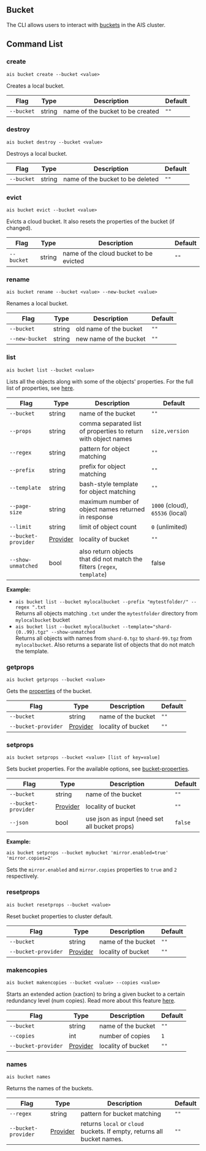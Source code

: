 ## Bucket

The CLI allows users to interact with [buckets](../../docs/bucket.md) in the AIS cluster.

## Command List

### create

`ais bucket create --bucket <value>`

Creates a local bucket.

| Flag | Type | Description | Default |
| --- | --- | --- | --- |
| `--bucket` | string | name of the bucket to be created | `""` |


### destroy

`ais bucket destroy --bucket <value>`

Destroys a local bucket.

| Flag | Type | Description | Default |
| --- | --- | --- | --- |
| `--bucket` | string | name of the bucket to be deleted | `""` |


### evict

`ais bucket evict --bucket <value>`

Evicts a cloud bucket. It also resets the properties of the bucket (if changed).

| Flag | Type | Description | Default |
| --- | --- | --- | --- |
| `--bucket` | string | name of the cloud bucket to be evicted | `""` |

### rename

`ais bucket rename --bucket <value> --new-bucket <value> `

Renames a local bucket.

| Flag | Type | Description | Default |
| --- | --- | --- | --- |
| `--bucket` | string | old name of the bucket | `""` |
| `--new-bucket` | string | new name of the bucket | `""` |

### list

`ais bucket list --bucket <value>`

Lists all the objects along with some of the objects' properties. For the full list of properties, see [here](../../docs/bucket.md#list-bucket).

| Flag | Type | Description | Default |
| --- | --- | --- | --- |
| `--bucket` | string | name of the bucket | `""` |
| `--props` | string | comma separated list of properties to return with object names | `size,version` |
| `--regex` | string | pattern for object matching | `""` |
| `--prefix` | string | prefix for object matching | `""` |
| `--template` | string | bash-style template for object matching | `""` |
| `--page-size` | string | maximum number of object names returned in response | `1000` (cloud), `65536` (local) |
| `--limit` | string | limit of object count | `0` (unlimited) |
| `--bucket-provider` | [Provider](../README.md#enums) | locality of bucket | `""` |
| `--show-unmatched` | bool | also return objects that did not match the filters (`regex`, `template`) | false |

**Example:**

* `ais bucket list --bucket mylocalbucket --prefix "mytestfolder/" --regex ".txt`  
Returns all objects matching `.txt` under the `mytestfolder` directory from `mylocalbucket` bucket
* `ais bucket list --bucket mylocalbucket --template="shard-{0..99}.tgz" --show-unmatched`  
Returns all objects with names from `shard-0.tgz` to `shard-99.tgz` from `mylocalbucket`.
Also returns a separate list of objects that do not match the template.

### getprops

`ais bucket getprops --bucket <value>`

Gets the [properties](../../docs/bucket.md#properties-and-options) of the bucket.

| Flag | Type | Description | Default |
| --- | --- | --- | --- |
| `--bucket` | string | name of the bucket | `""` |
| `--bucket-provider` | [Provider](../README.md#enums) | locality of bucket | `""` |

### setprops

`ais bucket setprops --bucket <value> [list of key=value]`

Sets bucket properties. For the available options, see [bucket-properties](../../docs/bucket.md#properties-and-options).

| Flag | Type | Description | Default |
| --- | --- | --- | --- |
| `--bucket` | string | name of the bucket | `""` |
| `--bucket-provider` | [Provider](../README.md#enums) | locality of bucket | `""` |
| `--json` | bool | use json as input (need set all bucket props) | `false` |

**Example:**

`ais bucket setprops --bucket mybucket 'mirror.enabled=true' 'mirror.copies=2'`

Sets the `mirror.enabled` and `mirror.copies` properties to `true` and `2` respectively.

### resetprops

`ais bucket resetprops --bucket <value>`

Reset bucket properties to cluster default.

| Flag | Type | Description | Default |
| --- | --- | --- | --- |
| `--bucket` | string | name of the bucket | `""` |
| `--bucket-provider` | [Provider](../README.md#enums) | locality of bucket | `""` |

### makencopies

`ais bucket makencopies --bucket <value> --copies <value>`

Starts an extended action (xaction) to bring a given bucket to a certain redundancy level (num copies). Read more about this feature [here](../../docs/storage_svcs.md#n-way-mirror).

| Flag | Type | Description | Default |
| --- | --- | --- | --- |
| `--bucket` | string | name of the bucket | `""` |
| `--copies` | int | number of copies | `1` |
| `--bucket-provider` | [Provider](../README.md#enums) | locality of bucket | `""` |

### names

`ais bucket names`

Returns the names of the buckets.

| Flag | Type | Description | Default |
| --- | --- | --- | --- |
| `--regex` | string | pattern for bucket matching | `""` |
| `--bucket-provider` | [Provider](../README.md#enums) | returns `local` or `cloud` buckets. If empty, returns all bucket names. | `""` |
